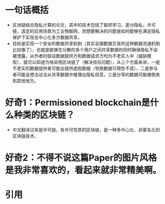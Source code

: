 # 一句话概括
- 区块链结合隐私计算的论文，其中的技术包括了联邦学习，差分隐私，许可链，选定的应用场景为工业物联网，而想要解决的问题是如何能够在满足隐私保护下实现去中心化多方数据共享。
- 目标是实现一个安全的数据共享机制（其实会跟数据交易所这种数据流通机制比较像了），也就是能够在分散的多个用户之间共享数据的同时确保隐私不会被泄露，从作者的假设数据提供方和数据请求方均为不老实人中（威胁模型），就可以知道为啥采用区块链了（解决信任问题），从三个方面来讲，一是不老实的数据提供者可能会提供虚假数据（导致数据可用性不高），二是参与者可能会想法设法从共享数据中推理出隐私信息，三是分享的数据可能被倒卖到其他地方。

# 好奇1：Permissioned blockchain是什么种类的区块链？
- 中文翻译过来是许可链，有许可性质的区块链，是一种多中心化、非匿名化的区块链技术。

# 好奇2：不得不说这篇Paper的图片风格是我非常喜欢的，看起来就非常精美啊。

# 引用
